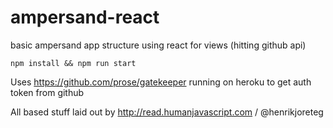 # ampersand-react
basic ampersand app structure using react for views (hitting github api)

`npm install && npm run start`

Uses https://github.com/prose/gatekeeper running on heroku to get auth token from github

All based stuff laid out by http://read.humanjavascript.com / @henrikjoreteg
